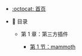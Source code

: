 - [:octocat: 首页](/README)
- :memo: 目录

  - 第 1 章：第三方插件

    - [第 1 节：mammoth](/record/plugin/mammoth将doc文档转换为html.md)

  <!--  - 第 2 章：基础功能

    - [第 3 节：两种方式创建插件工程](/md/idea-plugin/2021-10-18-第一节：两种方式创建插件工程.md)
   - [第 4 节：配置窗体和侧边栏窗体的使用](/md/idea-plugin/2021-11-03-第二节：配置窗体和侧边栏窗体的使用.md)
    - [第 5 节：开发工具栏和 Tab 页，展示股票行情和 K 线](/md/idea-plugin/2021-11-18-第三节：开发工具栏和Tab页展示股票行情和K线.md)

  - 第 3 章：基建设计

    - [第 6 节：扩展创建工程向导步骤，开发 DDD 脚手架](/md/idea-plugin/2021-11-24-第四节：扩展创建工程向导步骤开发DDD脚手架.md)
    - [第 7 节：IDEA 工程右键菜单，自动生成 ORM 代码](/md/idea-plugin/2021-12-08-第五节：IDEA工程右键菜单自动生成ORM代码.md)
    - [第 8 节：选定对象批量织入“x.set(y.get)”代码，自动生成 vo2dto](/md/idea-plugin/2021-12-14-第六节：以织入代码的方式自动处理vo2dto.md)

  - 第 4 章：辅助工具
    - [第 9 节：通过 Inspection 机制，对静态代码安全审查](/md/idea-plugin/2021-12-22-第7节：通过Inspection机制为静态代码安全审查.md)
    - [第 10 节：在插件中引入探针，基于字节码插桩获取执行 SQL](/md/idea-plugin/2022-01-17-第8节：在插件中引入探针基于字节码插桩获取执行SQL.md)
    - [第 11 节：基于 IDEA 插件开发和字节码插桩技术，实现研发交付质量自动分析](/md/idea-plugin/2022-01-22-第9节：加载文件生成链表单词树输入属性时英文校准提醒.md)
    - [第 12 节：加载文件生成链表单词树，输入属性时英文校准提醒](/md/idea-plugin/2022-01-23-第10节：基于字节码插桩采集数据实现代码交付质量自动分析.md) -->
